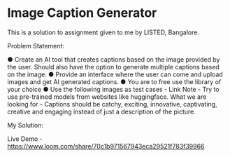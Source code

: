 # Image Caption Generator

This is a solution to assignment given to me by LISTED, Bangalore.


Problem Statement: 

● Create an AI tool that creates captions based on the image provided by the user. Should also have
the option to generate multiple captions based on the image.
● Provide an interface where the user can come and upload images and get AI generated captions. ●
You are to free use the library of your choice
● Use the following images as test cases - Link
Note - Try to use pre-trained models from websites like huggingface.
What we are looking for - Captions should be catchy, exciting, innovative, captivating, creative and
engaging instead of just a description of the picture.

My Solution:

Live Demo - https://www.loom.com/share/70c1b971567943eca29521f783f39966

